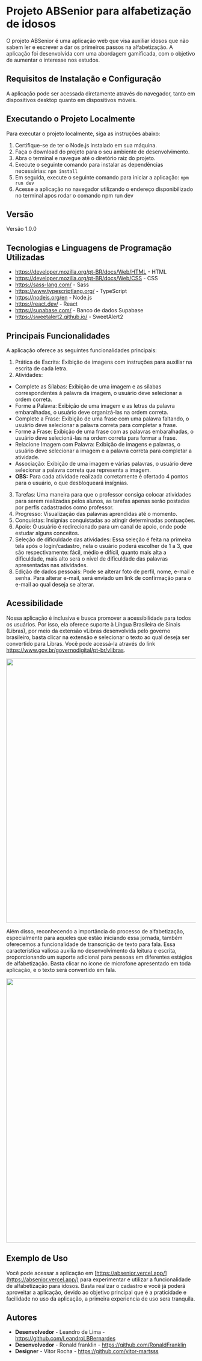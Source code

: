 # Projeto ABSenior para alfabetização de idosos

O projeto ABSenior é uma aplicação web que visa auxiliar idosos que não sabem ler e escrever a dar os primeiros passos na alfabetização. A aplicação foi desenvolvida com uma abordagem gamificada, com o objetivo de aumentar o interesse nos estudos.

## Requisitos de Instalação e Configuração

A aplicação pode ser acessada diretamente através do navegador, tanto em dispositivos desktop quanto em dispositivos móveis.

## Executando o Projeto Localmente

Para executar o projeto localmente, siga as instruções abaixo:

1. Certifique-se de ter o Node.js instalado em sua máquina.
2. Faça o download do projeto para o seu ambiente de desenvolvimento.
3. Abra o terminal e navegue até o diretório raiz do projeto.
4. Execute o seguinte comando para instalar as dependências necessárias:
      `npm install`
5. Em seguida, execute o seguinte comando para iniciar a aplicação:
      `npm run dev`
6. Acesse a aplicação no navegador utilizando o endereço disponibilizado no terminal apos rodar o comando npm run dev

## Versão

Versão 1.0.0

## Tecnologias e Linguagens de Programação Utilizadas

* https://developer.mozilla.org/pt-BR/docs/Web/HTML - HTML
* https://developer.mozilla.org/pt-BR/docs/Web/CSS - CSS
* https://sass-lang.com/ - Sass
* https://www.typescriptlang.org/ - TypeScript
* https://nodejs.org/en - Node.js
* https://react.dev/ - React
* https://supabase.com/ - Banco de dados Supabase
* https://sweetalert2.github.io/ - SweetAlert2

## Principais Funcionalidades

A aplicação oferece as seguintes funcionalidades principais:

1. Prática de Escrita: Exibição de imagens com instruções para auxiliar na escrita de cada letra.
2. Atividades:
 - Complete as Sílabas: Exibição de uma imagem e as sílabas correspondentes à palavra da imagem, o usuário deve selecionar a ordem correta.
 - Forme a Palavra: Exibição de uma imagem e as letras da palavra embaralhadas, o usuário deve organizá-las na ordem correta.
 - Complete a Frase: Exibição de uma frase com uma palavra faltando, o usuário deve selecionar a palavra correta para completar a frase.
 - Forme a Frase: Exibição de uma frase com as palavras embaralhadas, o usuário deve selecioná-las na ordem correta para formar a frase.
 - Relacione Imagem com Palavra: Exibição de imagens e palavras, o usuário deve selecionar a imagem e a palavra correta para completar a atividade.
 - Associação: Exibição de uma imagem e várias palavras, o usuário deve selecionar a palavra correta que representa a imagem.
 - **OBS:** Para cada atividade realizada corretamente é ofertado 4 pontos para o usuário, o que desbloqueará insígnias.
3. Tarefas: Uma maneira para que o professor consiga colocar atividades para serem realizadas pelos alunos, as tarefas apenas serão postadas por perfis cadastrados como professor.
4. Progresso: Visualização das palavras aprendidas até o momento.
5. Conquistas: Insignias conquistadas ao atingir determinadas pontuações.
6. Apoio: O usuário é redirecionado para um canal de apoio, onde pode estudar alguns conceitos.
7. Seleção de dificuldade das atividades: Essa seleção é feita na primeira tela após o login/cadastro, nela o usuário poderá escolher de 1 a 3, que são respectivamente: fácil, médio e difícil, quanto mais alta a dificuldade, mais alto será o nível de dificuldade das palavras apresentadas nas atividades.
8. Edição de dados pessoais: Pode se alterar foto de perfil, nome, e-mail e senha. Para alterar e-mail, será enviado um link de confirmação para o e-mail ao qual deseja se alterar.

## Acessibilidade

Nossa aplicação é inclusiva e busca promover a acessibilidade para todos os usuários. Por isso, ela oferece suporte à Língua Brasileira de Sinais (Libras), por meio da extensão vLibras desenvolvida pelo governo brasileiro, basta clicar na extensão e selecionar o texto ao qual deseja ser convertido para Libras. Você pode acessá-la através do link https://www.gov.br/governodigital/pt-br/vlibras.

<div align="center">
  <img src="https://tgxaowsodjjnuyqaswdp.supabase.co/storage/v1/object/public/word_images/Libras.png?t=2023-06-25T21%3A06%3A42.221Z" width="700px" />
</div>

Além disso, reconhecendo a importância do processo de alfabetização, especialmente para aqueles que estão iniciando essa jornada, também oferecemos a funcionalidade de transcrição de texto para fala. Essa característica valiosa auxilia no desenvolvimento da leitura e escrita, proporcionando um suporte adicional para pessoas em diferentes estágios de alfabetização. Basta clicar no ícone de microfone apresentado em toda aplicação, e o texto será convertido em fala.

<div align="center">
  <img src="https://tgxaowsodjjnuyqaswdp.supabase.co/storage/v1/object/public/word_images/TextoEmFala.png?t=2023-06-25T21%3A07%3A34.085Z" width="700px" />
</div>

## Exemplo de Uso

Você pode acessar a aplicação em [https://absenior.vercel.app/](https://absenior.vercel.app/) para experimentar e utilizar a funcionalidade de alfabetização para idosos. Basta realizar o cadastro e você já poderá aproveitar a aplicação, devido ao objetivo principal que é a praticidade e facilidade no uso da aplicação, a primeira experiencia de uso sera tranquila.

## Autores

* **Desenvolvedor** - Leandro de Lima - https://github.com/LeandroLBBernardes
* **Desenvolvedor** - Ronald franklin - https://github.com/RonaldFranklin
* **Designer** - Vitor Rocha - https://github.com/vitor-martsss 


